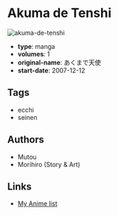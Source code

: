 # Akuma de Tenshi

![akuma-de-tenshi](https://cdn.myanimelist.net/images/manga/1/36896.jpg)

-   **type**: manga
-   **volumes**: 1
-   **original-name**: あくまで天使
-   **start-date**: 2007-12-12

## Tags

-   ecchi
-   seinen

## Authors

-   Mutou
-   Morihiro (Story & Art)

## Links

-   [My Anime list](https://myanimelist.net/manga/22757/Akuma_de_Tenshi)
